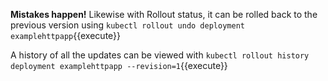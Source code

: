 **Mistakes happen!** Likewise with Rollout status, it can be rolled back to the previous version using `kubectl rollout undo deployment examplehttpapp`{{execute}}

A history of all the updates can be viewed with `kubectl rollout history deployment examplehttpapp --revision=1`{{execute}}

